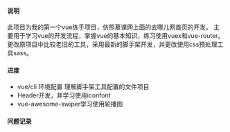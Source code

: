 #### 说明
此项目为我的第一个vue练手项目，仿照慕课网上面的去哪儿网首页的开发。
主要用于学习vue的开发流程，掌握vue的基本知识，练习使用vuex和vue-router。
更改原项目中比较老旧的工具，采用最新的脚手架开发，并更改使用css预处理工具sass。
#### 进度
* vue/cli 环境配置 理解脚手架工具配置的文件项目
* Header开发，并学习使用iconfont
* vue-awesome-swiper学习使用轮播图
#### 问题记录

